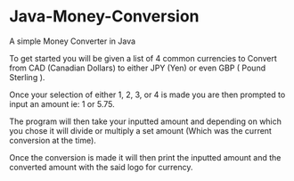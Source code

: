 # Java-Money-Conversion
A simple Money Converter in Java 

To get started you will be given a list of 4 common currencies to Convert from CAD (Canadian Dollars) to either JPY (Yen) or even GBP ( Pound Sterling ).

Once your selection of either 1, 2, 3, or 4 is made you are then prompted to input an amount ie: 1 or 5.75.

The program will then take your inputted amount and depending on which you chose it will divide or multiply a set amount (Which was the current conversion at the time).

Once the conversion is made it will then print the inputted amount and the converted amount with the said logo for currency.
